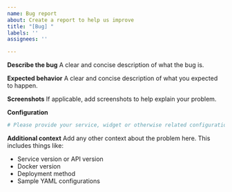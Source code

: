 ```yaml
---
name: Bug report
about: Create a report to help us improve
title: "[Bug] "
labels: ''
assignees: ''

---
```


**Describe the bug**
A clear and concise description of what the bug is.

**Expected behavior**
A clear and concise description of what you expected to happen.

**Screenshots**
If applicable, add screenshots to help explain your problem.

**Configuration**
```yaml
# Please provide your service, widget or otherwise related configuration here
```

**Additional context**
Add any other context about the problem here. This includes things like:
 - Service version or API version
 - Docker version
 - Deployment method
 - Sample YAML configurations
